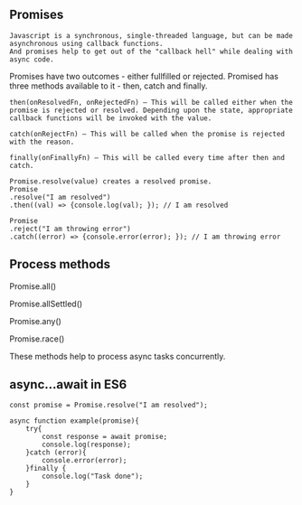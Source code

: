 ## Promises

```
Javascript is a synchronous, single-threaded language, but can be made asynchronous using callback functions.
And promises help to get out of the "callback hell" while dealing with async code.
```

Promises have two outcomes - either fullfilled or rejected.
Promised has three methods available to it - then, catch and finally.

```
then(onResolvedFn, onRejectedFn) – This will be called either when the promise is rejected or resolved. Depending upon the state, appropriate callback functions will be invoked with the value.

catch(onRejectFn) – This will be called when the promise is rejected with the reason.

finally(onFinallyFn) – This will be called every time after then and catch.
```

```
Promise.resolve(value) creates a resolved promise.
Promise
.resolve("I am resolved")
.then((val) => {console.log(val); }); // I am resolved
```

```
Promise
.reject("I am throwing error")
.catch((error) => {console.error(error); }); // I am throwing error
```

## Process methods

Promise.all()

Promise.allSettled()

Promise.any()

Promise.race()

These methods help to process async tasks concurrently.

## async...await in ES6

```
const promise = Promise.resolve("I am resolved");

async function example(promise){
    try{
        const response = await promise;
        console.log(response);
    }catch (error){
        console.error(error);
    }finally {
        console.log("Task done");
    }
}
```